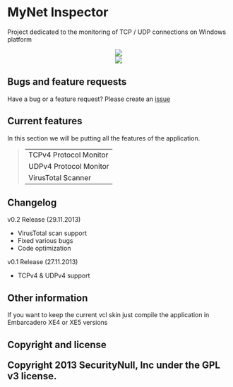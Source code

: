 <h1>MyNet Inspector</h1>
  
Project dedicated to the monitoring of TCP / UDP connections on Windows platform
 
<center><img src="http://img32.imageshack.us/img32/3131/836h.png"></img></center>

<center><img src="http://img703.imageshack.us/img703/24/i07d.png"></img></center>
 
<h2>Bugs and feature requests</h2>
 
<p>Have a bug or a feature request? Please create an <a href="https://github.com/Fakedo0r/Sub-Soul/issues">issue</a></p>
 
<h2>Current features</h2>
 
<p>In this section we will be putting all the features of the application.</p>
 
<blockquote>
<table>
 <tr>
   <td>
	 TCPv4 Protocol Monitor 
   </td>
 </tr>
 <tr>
   <td>
	 UDPv4 Protocol Monitor
   </td>
 </tr>
 <tr>
   <td>
	 VirusTotal Scanner
   </td>
 </tr>
</table>
</blockquote>
 
<h2>Changelog</h2>
 
<p>v0.2 Release (29.11.2013)</p>

- VirusTotal scan support
- Fixed various bugs
- Code optimization
 
<p>v0.1 Release (27.11.2013)</p>
 
- TCPv4 & UDPv4 support
 
<h2>Other information</h2>
 
<p>If you want to keep the current vcl skin just compile the application in Embarcadero XE4 or XE5 versions</p>

<h2>Copyright and license

Copyright 2013 SecurityNull, Inc under the GPL v3 license.<h2>
